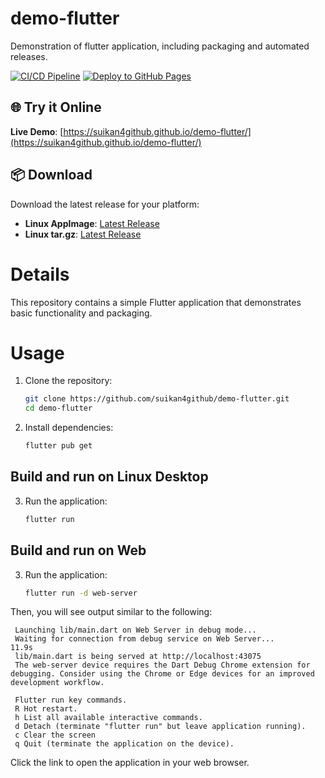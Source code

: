 # demo-flutter
Demonstration of flutter application, including packaging and automated releases.

[![CI/CD Pipeline](https://github.com/suikan4github/demo-flutter/actions/workflows/ci.yml/badge.svg)](https://github.com/suikan4github/demo-flutter/actions/workflows/ci.yml)
[![Deploy to GitHub Pages](https://github.com/suikan4github/demo-flutter/actions/workflows/deploy-pages.yml/badge.svg)](https://github.com/suikan4github/demo-flutter/actions/workflows/deploy-pages.yml)

## 🌐 Try it Online
**Live Demo**: [https://suikan4github.github.io/demo-flutter/](https://suikan4github.github.io/demo-flutter/)

## 📦 Download
Download the latest release for your platform:
- **Linux AppImage**: [Latest Release](https://github.com/suikan4github/demo-flutter/releases/latest)
- **Linux tar.gz**: [Latest Release](https://github.com/suikan4github/demo-flutter/releases/latest)

# Details
This repository contains a simple Flutter application that demonstrates basic functionality and packaging.

# Usage

1. Clone the repository:
   ```bash
   git clone https://github.com/suikan4github/demo-flutter.git
   cd demo-flutter
   ```
2. Install dependencies:
   ```bash
   flutter pub get
   ```

## Build and run on Linux Desktop
3. Run the application:
   ```bash
   flutter run
   ```

## Build and run on Web
3. Run the application:
   ```bash
   flutter run -d web-server
   ```
Then, you will see output similar to the following:

   ```
    Launching lib/main.dart on Web Server in debug mode...
    Waiting for connection from debug service on Web Server...         11.9s
    lib/main.dart is being served at http://localhost:43075
    The web-server device requires the Dart Debug Chrome extension for debugging. Consider using the Chrome or Edge devices for an improved development workflow.

    Flutter run key commands.
    R Hot restart.
    h List all available interactive commands.
    d Detach (terminate "flutter run" but leave application running).
    c Clear the screen
    q Quit (terminate the application on the device).
   ```
Click the link to open the application in your web browser.


